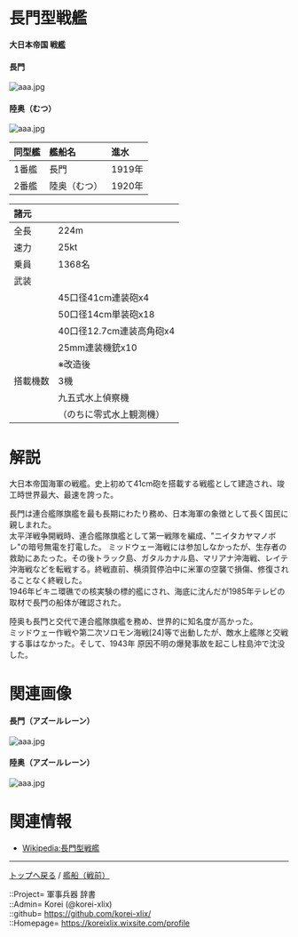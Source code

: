 # 長門型戦艦
**大日本帝国 戦艦**

#### 長門
![aaa.jpg](https://bn02pap001files.storage.live.com/y4mUDC-XFv92OPeMEAUo-assf1prWDbI05aSHJd9QMiJzUD56gVf7XcPQPVOXsQxo55EzrC1zwNtyS1PrrPgZGSc0bQDFSa5A09788RcgztDXwmoY6HuZPVem-qLwzq1Y5PyEbjyRnrvcw8fm0-f3LxZQ7J6oliehD2VT7GQoElWtal4DTgYDTYkIEIzPPiWfs3?width=640&height=398&cropmode=none)  
  

#### 陸奥（むつ）
![aaa.jpg](https://bn02pap001files.storage.live.com/y4mk4ZT259SB3P01VitgA5MwzJIHvoEzytWHTZkDdAzquK9BcuCShq_v_0UbxDWvOs6vWUZvjUD1Olkag830cd0a4A6Xrp3Sbdo5Y3xA_kjWbSg643TgUZfgEXc4zM_UOTzpiTsNun_vX3NojmaSr3ItfcZh0-E8NEEzbV_oJRTwZ0tp7rCTCR3iINKoGjVfFuh?width=540&height=431&cropmode=none)  
  


|同型艦  |艦船名  |進水  |
|:--|:--|:--|
|1番艦  |長門        |1919年  |
|2番艦  |陸奥（むつ）|1920年  |


|諸元  |  |
|:--|:--|
|全長  |224m  |
|速力  |25kt  |
|乗員  |1368名  |
|武装  |  |
||45口径41cm連装砲x4  |
||50口径14cm単装砲x18  |
||40口径12.7cm連装高角砲x4  |
||25mm連装機銃x10  |
||※改造後  |
|搭載機数  |3機  |
||九五式水上偵察機  |
||（のちに零式水上観測機）  |


# 解説
大日本帝国海軍の戦艦。史上初めて41cm砲を搭載する戦艦として建造され、竣工時世界最大、最速を誇った。  
  
長門は連合艦隊旗艦を最も長期にわたり務め、日本海軍の象徴として長く国民に親しまれた。  
太平洋戦争開戦時、連合艦隊旗艦として第一戦隊を編成、"ニイタカヤマノボレ"の暗号無電を打電した。
ミッドウェー海戦には参加しなかったが、生存者の救助にあたった。その後トラック島、ガタルカナル島、マリアナ沖海戦、レイテ沖海戦などを転戦する。終戦直前、横須賀停泊中に米軍の空襲で損傷、修復されることなく終戦した。  
1946年ビキニ環礁での核実験の標的艦にされ、海底に沈んだが1985年テレビの取材で長門の船体が確認された。  
  
陸奥も長門と交代で連合艦隊旗艦を務め、世界的に知名度が高かった。  
ミッドウェー作戦や第二次ソロモン海戦[24]等で出動したが、敵水上艦隊と交戦する事はなかった。そして、1943年 原因不明の爆発事故を起こし柱島沖で沈没した。  


# 関連画像

#### 長門（アズールレーン）
![aaa.jpg](https://bn02pap001files.storage.live.com/y4mQJ0gbZfn5l4v8R6yTZL81qv7ZnJH8OAvZ4cCp-W1_PU8t9e9st8jKZLJEekYJN4fF5T4E_EVCDm2GI7hDLhHnJi8Zl9XZyWr6sDLxgbD9w73S6s5Kr6-BU9---HerlkWCTCItZD7fJgE3dBPrdhj6MWIfBzwBs-DR_ZqqTm6VqjSJbzVxdsh_2M3HOqztcdp?width=640&height=360&cropmode=none)  

#### 陸奥（アズールレーン）
![aaa.jpg](https://bn02pap001files.storage.live.com/y4mK9R98POp-ud0G6hfsnTea3amqGg4xgKiOj1m933IbwfjQW7Ct8BV4iaIRcbJlTrC94oqAKpW1eA1MqzpwIZ7FYkai1BqINr3zUUnlOc8ug4gzclOlK_SUTiG_ngymE6Vxb2xBBviDtVn4npQGWV5oW8YBuqpCYyry1vsH5svmwNAM-FQEzUjKetHElq7PG2e?width=640&height=360&cropmode=none)  


# 関連情報
* [Wikipedia:長門型戦艦](https://ja.wikipedia.org/wiki/%E9%95%B7%E9%96%80%E5%9E%8B%E6%88%A6%E8%89%A6)


***
[トップへ戻る](/readme.md) / [艦船（戦前）](/ship_old/readme.md)  
  
::Project= 軍事兵器 辞書  
::Admin= Korei (@korei-xlix)  
::github= https://github.com/korei-xlix/  
::Homepage= https://koreixlix.wixsite.com/profile  
